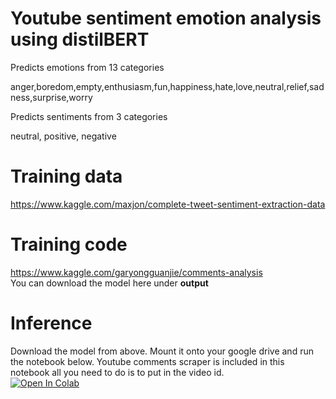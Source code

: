 # Youtube sentiment emotion analysis using distilBERT
Predicts emotions from 13 categories

anger,boredom,empty,enthusiasm,fun,happiness,hate,love,neutral,relief,sadness,surprise,worry

Predicts sentiments from 3 categories

neutral, positive, negative

# Training data
https://www.kaggle.com/maxjon/complete-tweet-sentiment-extraction-data

# Training code
https://www.kaggle.com/garyongguanjie/comments-analysis \
You can download the model here under **output**

# Inference
Download the model from above. Mount it onto your google drive and run the notebook below. Youtube comments scraper is included in this notebook all you need to do is to put in the video id.\
[![Open In Colab](https://colab.research.google.com/assets/colab-badge.svg)](https://colab.research.google.com/github/garyongguanjie/youtube_comments_sentiment_emotion/blob/master/sentiment.ipynb)

